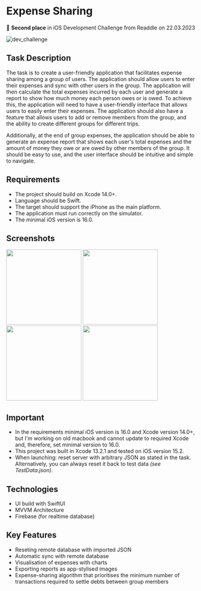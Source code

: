 # Expense Sharing

🥈 **Second place** in iOS Development Challenge from Readdle on 22.03.2023

![dev_challenge](https://user-images.githubusercontent.com/11997085/230068824-7e0ef9ac-816d-42b0-92c5-c945c09dd824.png)

## Task Description

The task is to create a user-friendly application that facilitates expense sharing among a group of users. The application should allow users to enter their expenses and sync with other users in the group. The application will then calculate the total expenses incurred by each user and generate a report to show how much money each person owes or is owed. To achieve this, the application will need to have a user-friendly interface that allows users to easily enter their expenses. The application should also have a feature that allows users to add or remove members from the group, and the ability to create different groups for different trips.

Additionally, at the end of group expenses, the application should be able to generate an expense report that shows each user's total expenses and the amount of money they owe or are owed by other members of the group. It should be easy to use, and the user interface should be intuitive and simple to navigate.

## Requirements

- The project should build on Xcode 14.0+. 
- Language should be Swift.
- The target should support the iPhone as the main platform.
- The application must run correctly on the simulator.
- The minimal iOS version is 16.0.

## Screenshots

<img src="https://user-images.githubusercontent.com/11997085/230068943-1c13915f-ca08-453f-abac-1c9054e4ffe3.PNG" width=200> <img src="https://user-images.githubusercontent.com/11997085/230068947-644a415b-e7e5-4999-9cc0-cd4c81476ae2.PNG" width=200> <img src="https://user-images.githubusercontent.com/11997085/230068935-dd9a62a3-0411-4943-a2e7-2198b74905a1.PNG" width=200> <img src="https://user-images.githubusercontent.com/11997085/230068952-751b82b0-9946-4731-8044-bbe7ff44841a.PNG" width=200>

## Important

- In the requirements minimal iOS version is 16.0 and Xcode version 14.0+, but I'm working on old macbook and cannot update to required Xcode and, therefore, set minimal version to 16.0.
- This project was built in Xcode 13.2.1 and tested on iOS version 15.2.
- When launching: reset server with arbitrary JSON as stated in the task. Alternatively, you can always reset it back to test data *(see TestData.json)*.

## Technologies

- UI build with SwiftUI
- MVVM Architecture
- Firebase (for realtime database)

## Key Features

- Reseting remote database with imported JSON
- Automatic sync with remote database
- Visualisation of expenses with charts
- Exporting reports as app-stylised images
- Expense-sharing algorithm that prioritises the minimum number of transactions required to settle debts between group members
